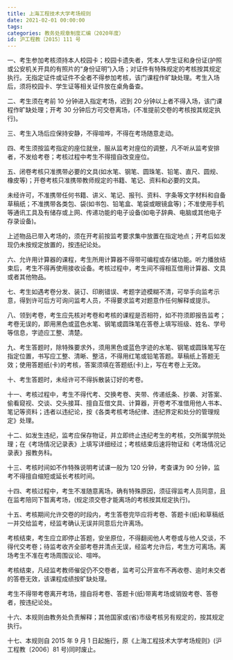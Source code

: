 ```yaml
---
title: 上海工程技术大学考场规则
date: 2021-02-01 00:00:00
tags: 
categories: 教务处规章制度汇编（2020年度）
id: 沪工程教〔2015〕111 号
---
```


一、考生参加考核须持本人校园卡；校园卡遗失者，凭本人学生证和身份证(护照或公安机关开具的有照片的“身份证明”)入场；对证件有特殊规定的考核按其规定执行。无指定证件或证件不全者不得参加考核，该门课程作旷缺处理。考生入场后，须将校园卡、学生证等相关证件放在桌角备查。

二、考生须在考前 10 分钟进入指定考场，迟到 20 分钟以上者不得入场，该门课程作旷缺处理；开考 30 分钟后方可交卷离场，(不准提前交卷的考核按其规定执行)。

三、考生入场后应保持安静，不得喧哗，不得在考场随意走动。

四、考生须按监考指定的座位就坐，服从监考对座位的调整，凡不听从监考安排者，不发给考卷；考核过程中考生不得擅自改变座位。

五、闭卷考核只准携带必要的文具(如水笔、钢笔、圆珠笔、铅笔、直尺、圆规、橡皮等)；开卷考核只准携带教师规定的书籍、笔记、资料和必要的文具。

未经许可，不准携带任何书籍、讲义、笔记、报刊、资料、字条等文字材料和自备草稿纸；不准携带各类包、袋(如书包、铅笔盒、笔袋或眼镜盒等)；不准使用手机等通讯工具及有储存或上网、传递功能的电子设备(如电子辞典、电脑或其他电子存录设备)。

上述物品已带入考场的，须在开考前按监考要求集中放置在指定地点；开考后如发现仍未按规定放置的，按违纪论处。

六、允许用计算器的课程，考生所用计算器不得带可编程或存储功能。听力播放结束后，考生不得再使用接收设备。考核过程中，考生间不得相互借用计算器、文具或者其他物品。

七、考生如遇考卷分发、装订、印刷错误、考题字迹模糊不清，可举手向监考示意，得到许可后方可询问监考人员，不得要求监考对题意作任何解释或提示。

八、领到考卷，考生应先核对考卷和考核的课程是否相符，如不符须即报告监考；考卷无误的，即用黑色或蓝色水笔、钢笔或圆珠笔在答卷上填写班级、姓名、学号等信息，字迹应工整、清楚。

九、考生答题时，除特殊要求外，须用黑色或蓝色字迹的水笔、钢笔或圆珠笔写在指定位置，书写应工整、清晰、整洁，不得用红笔或铅笔答题。草稿纸上答题无效；使用答题纸(卡)的考核，答案须填在答题纸(卡)上，写在考卷上无效。

十、考生答题时，未经许可不得拆散装订好的考卷。

十一、考核过程中，考生不得代考、交换考卷、夹带、传递纸条、抄袭、对答案、偷看窥视、交谈、交头接耳、擅自互借文具、计算器，开卷考不准借用他人书本、笔记等资料；违者以违纪论，按《各类考核考场纪律、违纪界定和处分的管理规定》处理。

十二、如发生违纪，监考应保存物证，并立即终止违纪考生的考核，交所属学院处理；在《考场情况记录表》上填写详细经过；考核结束后速将物证和《考场情况记录表》报教务科。

十三、考核时间如不作特殊说明考试课一般为 120 分钟，考查课为 90 分钟，监考不得擅自缩短或延长考核时间。

十四、考核过程中，考生不准随意离场，确有特殊原因，须征得监考人员同意，且在监考陪同下暂离考场，(规定须交卷才能离场的考核按其规定执行)。

十五、考核期间允许交卷的时段内，考生答卷完毕应将考卷、答题卡(纸)和草稿纸一并交给监考，经监考确认无误并同意后允许离场。

考核结束，考生应立即停止答题，安坐原位，不得翻阅他人考卷或与他人交谈，不得代交考卷；待监考收齐全部考卷并清点无误，经监考允许后，考生方可离场。离场考生不准在考场周围议论、喧哗。

考核结束，凡经监考教师催促仍不交卷者，监考可公开宣布不再收卷、逾时未交者的答卷无效，该课程成绩按旷缺处理。

考生不得带考卷离开考场，擅自将考卷、答题卡(纸)带离考场或销毁考卷、答卷者，按违纪论处。

十六、本规则由教务处负责解释；其他国家或(省)市级考核另有规定的，按其规定执行。

十七、本规则自 2015 年 9 月 1 日起施行，原《上海工程技术大学考场规则》(沪工程教〔2006〕81 号)同时废止。
